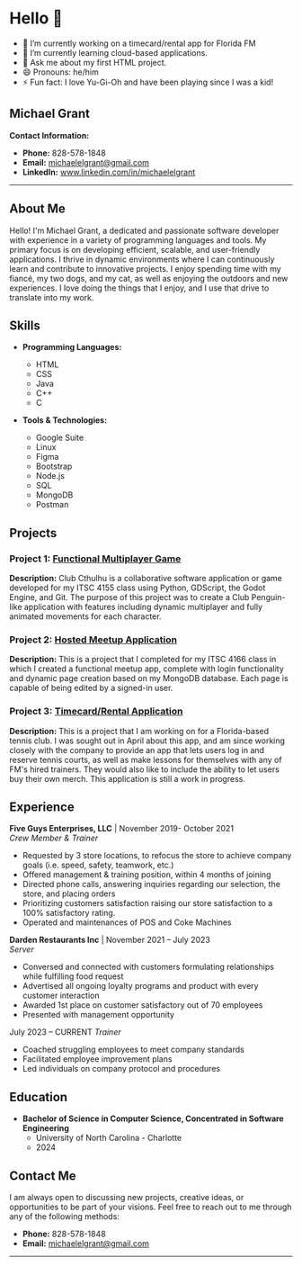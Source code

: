 # Hello 👋

- 🔭 I’m currently working on a timecard/rental app for Florida FM
- 🌱 I’m currently learning cloud-based applications.
- 💬 Ask me about my first HTML project.
- 😄 Pronouns: he/him
- ⚡ Fun fact: I love Yu-Gi-Oh and have been playing since I was a kid!



## Michael Grant

**Contact Information:**
- **Phone:** 828-578-1848
- **Email:** [michaelelgrant@gmail.com](mailto:michaelelgrant@gmail.com)
- **LinkedIn:** www.linkedin.com/in/michaelelgrant



---

## About Me

Hello! I'm Michael Grant, a dedicated and passionate software developer with experience in a variety of programming languages and tools. My primary focus is on developing efficient, scalable, and user-friendly applications. I thrive in dynamic environments where I can continuously learn and contribute to innovative projects. I enjoy spending time with my fiancé, my two dogs, and my cat, as well as enjoying the outdoors and new experiences. I love doing the things that I enjoy, and I use that drive to translate into my work.

## Skills

- **Programming Languages:**
  - HTML
  - CSS
  - Java
  - C++
  - C

- **Tools & Technologies:**
  - Google Suite
  - Linux
  - Figma
  - Bootstrap
  - Node.js
  - SQL
  - MongoDB
  - Postman

## Projects

### Project 1: [Functional Multiplayer Game](https://github.com/Group-9-ITSC4155-2024/club-cthulhu)
**Description:** Club Cthulhu is a collaborative software application or game developed for my ITSC 4155 class using Python, GDScript, the Godot Engine, and Git. The purpose of this project was to create a Club Penguin-like application with features including dynamic multiplayer and fully animated movements for each character.

### Project 2: [Hosted Meetup Application](https://github.com/mgrant26/ITIS4166-MG)
**Description:** This is a project that I completed for my ITSC 4166 class in which I created a functional meetup app, complete with login functionality and dynamic page creation based on my MongoDB database. Each page is capable of being edited by a signed-in user.

### Project 3: [Timecard/Rental Application](https://github.com/mgrant26/fmtennisapp)
**Description:** This is a project that I am working on for a Florida-based tennis club. I was sought out in April about this app, and am since working closely with the company to provide an app that lets users log in and reserve tennis courts, as well as make lessons for themselves with any of FM's hired trainers. They would also like to include the ability to let users buy their own merch. This application is still a work in progress.
## Experience

**Five Guys Enterprises, LLC** 	| November 2019- October 2021					
_Crew Member & Trainer_
- Requested by 3 store locations, to refocus the store to achieve company goals (i.e. speed, safety, teamwork, etc.)
- Offered management & training position, within 4 months of joining
- Directed phone calls, answering inquiries regarding our selection, the store, and placing orders
- Prioritizing customers satisfaction raising our store satisfaction to a 100% satisfactory rating.
- Operated and maintenances of POS and Coke Machines


**Darden Restaurants Inc** | November 2021 – July 2023		
_Server_	
- Conversed and connected with customers formulating relationships while fulfilling food request
- Advertised all ongoing loyalty programs and product with every customer interaction
- Awarded 1st place on customer satisfactory out of 70 employees
- Presented with management opportunity

July 2023 – CURRENT
_Trainer_
- Coached struggling employees to meet company standards
- Facilitated employee improvement plans
- Led individuals on company protocol and procedures


## Education

- **Bachelor of Science in Computer Science, Concentrated in Software Engineering**
  - University of North Carolina - Charlotte
  - 2024

## Contact Me

I am always open to discussing new projects, creative ideas, or opportunities to be part of your visions. Feel free to reach out to me through any of the following methods:

- **Phone:** 828-578-1848
- **Email:** [michaelelgrant@gmail.com](mailto:michaelelgrant@gmail.com)

---
